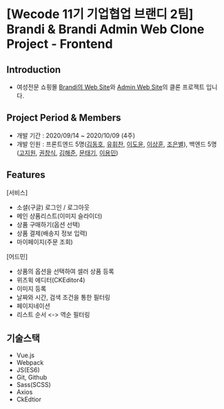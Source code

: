 # [Wecode 11기 기업협업 브랜디 2팀] <br /> Brandi & Brandi Admin Web Clone Project - Frontend

## Introduction

- 여성전문 쇼핑몰 [Brandi의 Web Site](https://www.brandi.co.kr/)와 [Admin Web Site](http://admin.brandi.co.kr/)의 클론 프로젝트 입니다.

## Project Period & Members

- 개발 기간 : 2020/09/14 ~ 2020/10/09 (4주)
- 개발 인원 : 프론트엔드 5명([김동호](https://github.com/psy082), [유휘찬](https://github.com/chan-97), [이도윤](https://github.com/doyoonear), [이상훈](https://github.com/sanghunlee-711), [조은별](https://github.com/choaceb)), 백엔드 5명([고지원](https://github.com/Gxone), [권창식](https://github.com/changsikkwon), [김해준](https://github.com/hj8853), [문태기](https://github.com/orangemush), [이용민](https://github.com/eymin1259))


## Features

[서비스]
- 소셜(구글) 로그인 / 로그아웃
- 메인 상품리스트(이미지 슬라이더)
- 상품 구매하기(옵션 선택)
- 상품 결제(배송지 정보 입력)
- 마이페이지(주문 조회)

[어드민]
- 상품의 옵션을 선택하여 셀러 상품 등록
- 위즈윅 에디터(CKEditor4)
- 이미지 등록
- 날짜와 시간, 검색 조건을 통한 필터링
- 페이지네이션
- 리스트 순서 <-> 역순 필터링

## 기술스택

- Vue.js
- Webpack
- JS(ES6)
- Git, Github
- Sass(SCSS)
- Axios
- CkEdtior